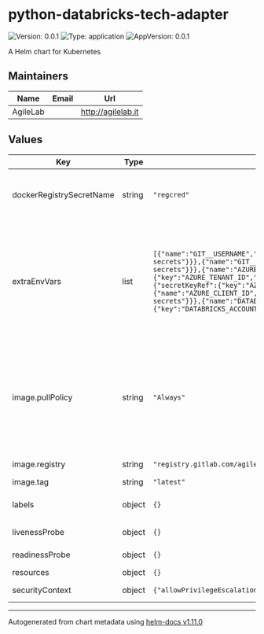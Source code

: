 # python-databricks-tech-adapter

![Version: 0.0.1](https://img.shields.io/badge/Version-0.0.1-informational?style=flat-square) ![Type: application](https://img.shields.io/badge/Type-application-informational?style=flat-square) ![AppVersion: 0.0.1](https://img.shields.io/badge/AppVersion-0.0.1-informational?style=flat-square)

A Helm chart for Kubernetes

## Maintainers

| Name | Email | Url |
| ---- | ------ | --- |
| AgileLab |  | <http://agilelab.it> |

## Values

| Key | Type | Default | Description |
|-----|------|---------|-------------|
| dockerRegistrySecretName | string | `"regcred"` | Docker Registry Secret name used to access a private repo |
| extraEnvVars | list | `[{"name":"GIT__USERNAME","valueFrom":{"secretKeyRef":{"key":"GIT_USERNAME","name":"databricks-addons-secrets"}}},{"name":"GIT__TOKEN","valueFrom":{"secretKeyRef":{"key":"GIT_TOKEN","name":"databricks-addons-secrets"}}},{"name":"AZURE_TENANT_ID","valueFrom":{"secretKeyRef":{"key":"AZURE_TENANT_ID","name":"databricks-addons-secrets"}}},{"name":"AZURE_CLIENT_SECRET","valueFrom":{"secretKeyRef":{"key":"AZURE_CLIENT_SECRET","name":"databricks-addons-secrets"}}},{"name":"AZURE_CLIENT_ID","valueFrom":{"secretKeyRef":{"key":"AZURE_CLIENT_ID","name":"databricks-addons-secrets"}}},{"name":"DATABRICKS__AUTH__ACCOUNT_ID","valueFrom":{"secretKeyRef":{"key":"DATABRICKS_ACCOUNT_ID","name":"databricks-addons-secrets"}}}]` | define extra variables to add to the container(s), like the Azure permissions configurations if necessary e.g: extraEnvVars:   - name: FOO     value: "10" |
| image.pullPolicy | string | `"Always"` | The imagePullPolicy for a container and the tag of the image affect when the kubelet attempts to pull (download) the specified image. |
| image.registry | string | `"registry.gitlab.com/agilefactory/witboost.mesh/provisioning/witboost.mesh.provisioning.databricks.python"` | Image repository |
| image.tag | string | `"latest"` | Image tag |
| labels | object | `{}` | Allows you to specify common labels |
| livenessProbe | object | `{}` | liveness probe spec |
| readinessProbe | object | `{}` | readiness probe spec |
| resources | object | `{}` | resources spec |
| securityContext | object | `{"allowPrivilegeEscalation":false,"runAsNonRoot":true,"runAsUser":1001}` | security context spec |

----------------------------------------------
Autogenerated from chart metadata using [helm-docs v1.11.0](https://github.com/norwoodj/helm-docs/releases/v1.11.0)
